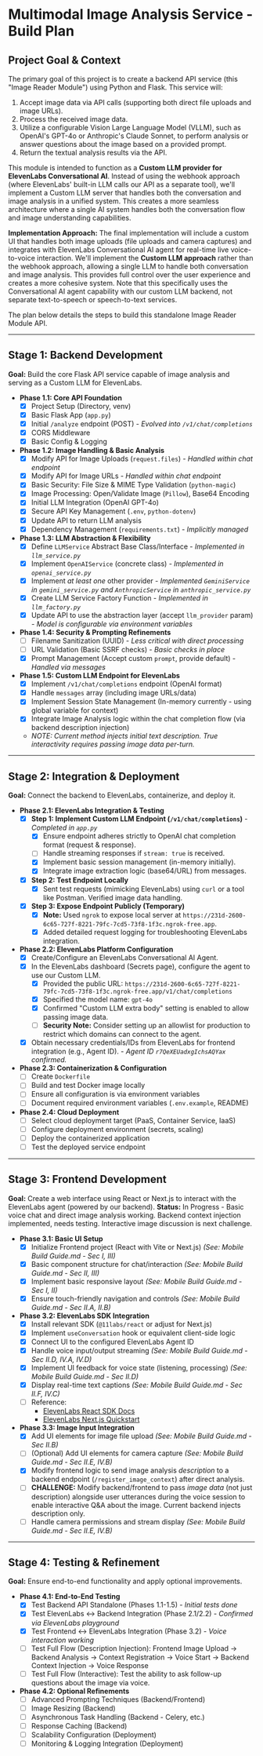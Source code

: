 # Multimodal Image Analysis Service - Build Plan

## Project Goal & Context

The primary goal of this project is to create a backend API service (this "Image Reader Module") using Python and Flask. This service will:

1.  Accept image data via API calls (supporting both direct file uploads and image URLs).
2.  Process the received image data.
3.  Utilize a configurable Vision Large Language Model (VLLM), such as OpenAI's GPT-4o or Anthropic's Claude Sonnet, to perform analysis or answer questions about the image based on a provided prompt.
4.  Return the textual analysis results via the API.

This module is intended to function as a **Custom LLM provider for ElevenLabs Conversational AI**. Instead of using the webhook approach (where ElevenLabs' built-in LLM calls our API as a separate tool), we'll implement a Custom LLM server that handles both the conversation and image analysis in a unified system. This creates a more seamless architecture where a single AI system handles both the conversation flow and image understanding capabilities.

**Implementation Approach:** The final implementation will include a custom UI that handles both image uploads (file uploads and camera captures) and integrates with ElevenLabs Conversational AI agent for real-time live voice-to-voice interaction. We'll implement the **Custom LLM approach** rather than the webhook approach, allowing a single LLM to handle both conversation and image analysis. This provides full control over the user experience and creates a more cohesive system. Note that this specifically uses the Conversational AI agent capability with our custom LLM backend, not separate text-to-speech or speech-to-text services.

The plan below details the steps to build this standalone Image Reader Module API.

---

## Stage 1: Backend Development

**Goal:** Build the core Flask API service capable of image analysis and serving as a Custom LLM for ElevenLabs.

*   **Phase 1.1: Core API Foundation**
    *   [X] Project Setup (Directory, venv)
    *   [X] Basic Flask App (`app.py`)
    *   [X] Initial `/analyze` endpoint (POST) - *Evolved into `/v1/chat/completions`*
    *   [X] CORS Middleware
    *   [X] Basic Config & Logging

*   **Phase 1.2: Image Handling & Basic Analysis**
    *   [X] Modify API for Image Uploads (`request.files`) - *Handled within chat endpoint*
    *   [X] Modify API for Image URLs - *Handled within chat endpoint*
    *   [X] Basic Security: File Size & MIME Type Validation (`python-magic`)
    *   [X] Image Processing: Open/Validate Image (`Pillow`), Base64 Encoding
    *   [X] Initial LLM Integration (OpenAI GPT-4o)
    *   [X] Secure API Key Management (`.env`, `python-dotenv`)
    *   [X] Update API to return LLM analysis
    *   [X] Dependency Management (`requirements.txt`) - *Implicitly managed*

*   **Phase 1.3: LLM Abstraction & Flexibility**
    *   [X] Define `LLMService` Abstract Base Class/Interface - *Implemented in `llm_service.py`*
    *   [X] Implement `OpenAIService` (concrete class) - *Implemented in `openai_service.py`*
    *   [X] Implement *at least one* other provider - *Implemented `GeminiService` in `gemini_service.py` and `AnthropicService` in `anthropic_service.py`*
    *   [X] Create LLM Service Factory Function - *Implemented in `llm_factory.py`*
    *   [X] Update API to use the abstraction layer (accept `llm_provider` param) - *Model is configurable via environment variables*

*   **Phase 1.4: Security & Prompting Refinements**
    *   [ ] Filename Sanitization (UUID) - *Less critical with direct processing*
    *   [ ] URL Validation (Basic SSRF checks) - *Basic checks in place*
    *   [X] Prompt Management (Accept custom `prompt`, provide default) - *Handled via messages*

*   **Phase 1.5: Custom LLM Endpoint for ElevenLabs**
    *   [X] Implement `/v1/chat/completions` endpoint (OpenAI format)
    *   [X] Handle `messages` array (including image URLs/data)
    *   [X] Implement Session State Management (In-memory currently - using global variable for context)
    *   [X] Integrate Image Analysis logic within the chat completion flow (via backend description injection)
    *   *NOTE: Current method injects initial text description. True interactivity requires passing image data per-turn.*

---

## Stage 2: Integration & Deployment

**Goal:** Connect the backend to ElevenLabs, containerize, and deploy it.

*   **Phase 2.1: ElevenLabs Integration & Testing**
    *   [X] **Step 1: Implement Custom LLM Endpoint (`/v1/chat/completions`)** - *Completed in `app.py`*
        *   [X] Ensure endpoint adheres strictly to OpenAI chat completion format (request & response).
        *   [ ] Handle streaming responses if `stream: true` is received.
        *   [X] Implement basic session management (in-memory initially).
        *   [X] Integrate image extraction logic (base64/URL) from messages.
    *   [X] **Step 2: Test Endpoint Locally**
        *   [X] Sent test requests (mimicking ElevenLabs) using `curl` or a tool like Postman. Verified image data handling.
    *   [X] **Step 3: Expose Endpoint Publicly (Temporary)**
        *   [X] **Note:** Used `ngrok` to expose local server at `https://231d-2600-6c65-727f-8221-79fc-7cd5-73f8-1f3c.ngrok-free.app`.
        *   [X] Added detailed request logging for troubleshooting ElevenLabs integration.

*   **Phase 2.2: ElevenLabs Platform Configuration**
    *   [X] Create/Configure an ElevenLabs Conversational AI Agent.
    *   [X] In the ElevenLabs dashboard (Secrets page), configure the agent to use our Custom LLM.
        *   [X] Provided the public URL: `https://231d-2600-6c65-727f-8221-79fc-7cd5-73f8-1f3c.ngrok-free.app/v1/chat/completions`
        *   [X] Specified the model name: `gpt-4o`
        *   [X] Confirmed "Custom LLM extra body" setting is enabled to allow passing image data.
        *   [ ] **Security Note:** Consider setting up an allowlist for production to restrict which domains can connect to the agent.
    *   [X] Obtain necessary credentials/IDs from ElevenLabs for frontend integration (e.g., Agent ID). - *Agent ID `r7QeXEUadxgIchsAQYax` confirmed.*

*   **Phase 2.3: Containerization & Configuration**
    *   [ ] Create `Dockerfile`
    *   [ ] Build and test Docker image locally
    *   [ ] Ensure all configuration is via environment variables
    *   [ ] Document required environment variables (`.env.example`, README)

*   **Phase 2.4: Cloud Deployment**
    *   [ ] Select cloud deployment target (PaaS, Container Service, IaaS)
    *   [ ] Configure deployment environment (secrets, scaling)
    *   [ ] Deploy the containerized application
    *   [ ] Test the deployed service endpoint

---

## Stage 3: Frontend Development

**Goal:** Create a web interface using React or Next.js to interact with the ElevenLabs agent (powered by our backend).
**Status:** In Progress - Basic voice chat and direct image analysis working. Backend context injection implemented, needs testing. Interactive image discussion is next challenge.

*   **Phase 3.1: Basic UI Setup**
    *   [X] Initialize Frontend project (React with Vite or Next.js) *(See: Mobile Build Guide.md - Sec I, III)*
    *   [X] Basic component structure for chat/interaction *(See: Mobile Build Guide.md - Sec II, III)*
    *   [X] Implement basic responsive layout *(See: Mobile Build Guide.md - Sec I, II)*
    *   [X] Ensure touch-friendly navigation and controls *(See: Mobile Build Guide.md - Sec II.A, II.B)*

*   **Phase 3.2: ElevenLabs SDK Integration**
    *   [X] Install relevant SDK (`@11labs/react` or adjust for Next.js)
    *   [X] Implement `useConversation` hook or equivalent client-side logic
    *   [X] Connect UI to the configured ElevenLabs Agent ID
    *   [X] Handle voice input/output streaming *(See: Mobile Build Guide.md - Sec II.D, IV.A, IV.D)*
    *   [X] Implement UI feedback for voice state (listening, processing) *(See: Mobile Build Guide.md - Sec II.D)*
    *   [X] Display real-time text captions *(See: Mobile Build Guide.md - Sec II.F, IV.C)*
    *   [ ] Reference:
        *   [ElevenLabs React SDK Docs](https://elevenlabs.io/docs/conversational-ai/libraries/react)
        *   [ElevenLabs Next.js Quickstart](https://elevenlabs.io/docs/conversational-ai/guides/quickstarts/next-js)

*   **Phase 3.3: Image Input Integration**
    *   [X] Add UI elements for image file upload *(See: Mobile Build Guide.md - Sec II.B)*
    *   [ ] (Optional) Add UI elements for camera capture *(See: Mobile Build Guide.md - Sec II.E, IV.B)*
    *   [X] Modify frontend logic to send image analysis *description* to a backend endpoint (`/register_image_context`) after direct analysis.
    *   [ ] **CHALLENGE:** Modify backend/frontend to pass *image data* (not just description) alongside user utterances during the voice session to enable interactive Q&A about the image. Current backend injects description only.
    *   [ ] Handle camera permissions and stream display *(See: Mobile Build Guide.md - Sec II.E, IV.B)*

---
## Stage 4: Testing & Refinement

**Goal:** Ensure end-to-end functionality and apply optional improvements.

*   **Phase 4.1: End-to-End Testing**
    *   [X] Test Backend API Standalone (Phases 1.1-1.5) - *Initial tests done*
    *   [X] Test ElevenLabs <-> Backend Integration (Phase 2.1/2.2) - *Confirmed via ElevenLabs playground*
    *   [X] Test Frontend <-> ElevenLabs Integration (Phase 3.2) - *Voice interaction working*
    *   [ ] Test Full Flow (Description Injection): Frontend Image Upload -> Backend Analysis -> Context Registration -> Voice Start -> Backend Context Injection -> Voice Response
    *   [ ] Test Full Flow (Interactive): Test the ability to ask follow-up questions about the image via voice.

*   **Phase 4.2: Optional Refinements**
    *   [ ] Advanced Prompting Techniques (Backend/Frontend)
    *   [ ] Image Resizing (Backend)
    *   [ ] Asynchronous Task Handling (Backend - Celery, etc.)
    *   [ ] Response Caching (Backend)
    *   [ ] Scalability Configuration (Deployment)
    *   [ ] Monitoring & Logging Integration (Deployment)
